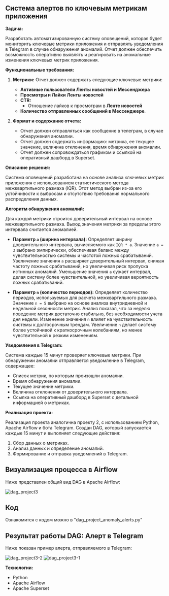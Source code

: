 ## Система алертов по ключевым метрикам приложения

**Задача:**

Разработать автоматизированную систему оповещений, которая будет мониторить ключевые метрики приложения и отправлять уведомления в Telegram в случае обнаружения аномалий. Отчет должен обеспечить возможность оперативно выявлять и реагировать на аномальные изменения ключевых метрик приложения.  

**Функциональные требования:**

1.  **Метрики:**
    Отчет должен содержать следующие ключевые метрики:
    *   **Активные пользователи Ленты новостей и Мессенджера**
    *   **Просмотры и Лайки Ленты новостей**
    *   **CTR:**
        *   Отношение лайков к просмотрам в **Ленте новостей**
    *   **Количество отправленных сообщений в Мессенджере**.

2.  **Формат и содержание отчета:**
    *  Отчет должен отправляться как сообщение в телеграм, в случае обнаружения аномалии.
    *  Отчет должен содержать информацию: метрика, ее текущее значение, величина отклонения, время обнаружения аномалии.
    *  Отчет должен сопровождаться графиком и ссылкой на оперативный дашборд в Superset.

**Описание решения:**

Система оповещений разработана на основе анализа ключевых метрик приложения с использованием статистического метода межквартильного размаха (IQR). Этот метод выбран из-за его устойчивости к выбросам и отсутствию требования нормального распределения данных.

**Алгоритм обнаружения аномалий:**

Для каждой метрики строится доверительный интервал на основе межквартильного размаха.  Выход значения метрики за пределы этого интервала считается аномалией.

* **Параметр `a` (ширина интервала):**  Определяет ширину доверительного интервала, вычисляемого как `IQR * a`.  Значение `a = 3` выбрано эмпирически, обеспечивая баланс между чувствительностью системы и частотой ложных срабатываний.  Увеличение значения `a` расширяет доверительный интервал, снижая частоту ложных срабатываний, но увеличивая риск пропуска истинных аномалий. Уменьшение значения `a` сужает интервал, делая систему более чувствительной, но увеличивая вероятность ложных срабатываний.

* **Параметр `n` (количество периодов):** Определяет количество периодов, используемых для расчета межквартильного размаха. Значение `n = 5` выбрано на основе анализа внутридневной и недельной сезонности метрик.  Анализ показал, что за неделю поведение метрик достаточно стабильно, без необходимости учета дня недели.  Изменение значения `n` влияет на чувствительность системы к долгосрочным трендам. Увеличение `n` делает систему более устойчивой к краткосрочным колебаниям, но менее чувствительной к резким изменениям.

**Уведомления в Telegram:**

Система каждые 15 минут проверяет ключевые метрики. При обнаружении аномалии отправляется уведомление в Telegram, содержащее:

*   Список метрик, по которым произошли аномалии.
*   Время обнаружения аномалии.
*   Текущее значение метрики.
*   Величина отклонения от доверительного интервала.
*   Ссылка на оперативный дашборд в Superset с детальной информацией о метриках.

**Реализация проекта:**

Реализация проекта аналогична проекту 2, с использованием Python, Apache Airflow и бота Telegram. Создан DAG, который запускается каждые 15 минут и выполняет следующие действия:

1.  Сбор данных о метриках.
2.  Анализ данных и определение аномалий.
3.  Формирование и отправка уведомлений в Telegram.

## Визуализация процесса в Airflow

Ниже представлен общий вид DAG в Apache Airflow:

![dag_project3](https://github.com/user-attachments/assets/6b42181f-18d9-4bba-9624-18157daf0bf5)

## Код

Ознакомится с кодом можно в "dag_project_anomaly_alerts.py"

## Результат работы DAG: Алерт в Telegram

Ниже показан пример алерта, отправляемого в Telegram:

![dag_project3-2](https://github.com/user-attachments/assets/23447901-f4c0-4232-87de-ba16e9265f11)
![dag_project3-1](https://github.com/user-attachments/assets/59692f7f-e6b6-4d9d-af54-36c3732bc9e9)

**Технологии:**

*   Python
*   Apache Airflow
*   Apache Superset
